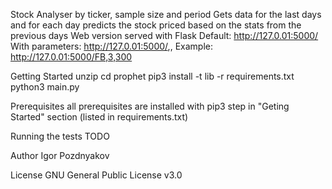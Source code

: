 Stock Analyser by ticker, sample size and period
  Gets data for the last <period> days and for each day predicts the stock priced based on the stats from the <analysis days range> previous days
  Web version served with Flask
  Default: http://127.0.01:5000/
  With parameters: http://127.0.01:5000/<ticker symbol>,<days back to analyze>,<range days>
  Example: http://127.0.01:5000/FB,3,300


Getting Started
  unzip
  cd prophet
  pip3 install -t lib -r requirements.txt
  python3 main.py

Prerequisites
  all prerequisites are installed with pip3 step in "Geting Started" section (listed in requirements.txt)

Running the tests
  TODO

Author
  Igor Pozdnyakov

License
  GNU General Public License v3.0